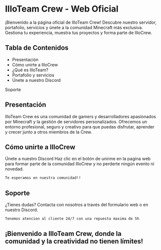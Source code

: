 # IlloTeam Crew - Web Oficial

¡Bienvenido a la página oficial de IlloTeam Crew!
Descubre nuestro servidor, portafolio, servicios y únete a la comunidad Minecraft más exclusiva.
Gestiona tu experiencia, muestra tus proyectos y forma parte de IlloCrew.

## Tabla de Contenidos

- Presentación
- Cómo unirte a IlloCrew
- ¿Qué es IlloTeam?
- Portafolio y servicios
- Únete a nuestro Discord

Soporte
## Presentación

IlloTeam Crew es una comunidad de gamers y desarrolladores apasionados por Minecraft y la gestión de servidores personalizados.
Ofrecemos un entorno profesional, seguro y creativo para que puedas disfrutar, aprender y crecer junto a otros miembros de la Crew.

## Cómo unirte a IlloCrew

Únete a nuestro Discord
Haz clic en el botón de unirme en la pagina web para formar parte de la comunidad IlloCrew y no perderte ningún evento ni novedad.

```txt
Te esperamos en nuestra comunidad!!
```

## Soporte

¿Tienes dudas?
Contacta con nosotros a través del formulario web o en nuestro Discord.

```txt
Tenemos atencion al cliente 24/7 con una repuesta maxima de 5h 
```

## ¡Bienvenido a IlloTeam Crew, donde la comunidad y la creatividad no tienen límites!
